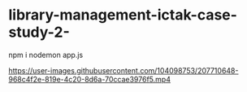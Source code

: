 # library-management-ictak-case-study-2-
npm i
nodemon app.js

https://user-images.githubusercontent.com/104098753/207710648-968c4f2e-819e-4c20-8d6a-70ccae3976f5.mp4

